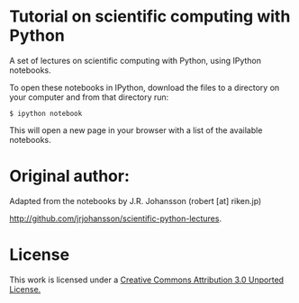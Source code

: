 Tutorial on scientific computing with Python
============================================

A set of lectures on scientific computing with Python, using IPython notebooks.

To open these notebooks in IPython, download the files to a directory on your computer and from that directory run:

    $ ipython notebook

This will open a new page in your browser with a list of the available notebooks.

Original author:
=========

Adapted from the notebooks by J.R. Johansson (robert [at] riken.jp) 

http://github.com/jrjohansson/scientific-python-lectures.

License
=======

This work is licensed under a [Creative Commons Attribution 3.0 Unported License.](http://creativecommons.org/licenses/by/3.0/)
